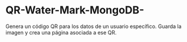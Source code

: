 # QR-Water-Mark-MongoDB-
Genera un código QR para los datos de un usuario específico. 
Guarda la imagen y crea una página asociada a ese QR.
